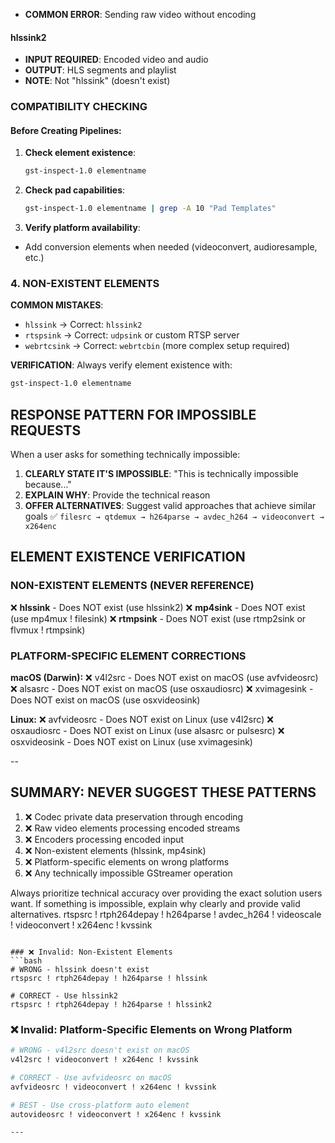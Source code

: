 - **COMMON ERROR**: Sending raw video without encoding

#### hlssink2
- **INPUT REQUIRED**: Encoded video and audio
- **OUTPUT**: HLS segments and playlist
- **NOTE**: Not "hlssink" (doesn't exist)

### COMPATIBILITY CHECKING

#### Before Creating Pipelines:
1. **Check element existence**:
   ```bash
   gst-inspect-1.0 elementname
   ```

2. **Check pad capabilities**:
   ```bash
   gst-inspect-1.0 elementname | grep -A 10 "Pad Templates"
   ```

3. **Verify platform availability**:
- Add conversion elements when needed (videoconvert, audioresample, etc.)

### 4. NON-EXISTENT ELEMENTS

**COMMON MISTAKES**:
- `hlssink` → Correct: `hlssink2`
- `rtspsink` → Correct: `udpsink` or custom RTSP server
- `webrtcsink` → Correct: `webrtcbin` (more complex setup required)

**VERIFICATION**: Always verify element existence with:
```bash
gst-inspect-1.0 elementname
```

## RESPONSE PATTERN FOR IMPOSSIBLE REQUESTS

When a user asks for something technically impossible:

1. **CLEARLY STATE IT'S IMPOSSIBLE**: "This is technically impossible because..."
2. **EXPLAIN WHY**: Provide the technical reason
3. **OFFER ALTERNATIVES**: Suggest valid approaches that achieve similar goals
✅ `filesrc → qtdemux → h264parse → avdec_h264 → videoconvert → x264enc`

## ELEMENT EXISTENCE VERIFICATION

### NON-EXISTENT ELEMENTS (NEVER REFERENCE)
❌ **hlssink** - Does NOT exist (use hlssink2)
❌ **mp4sink** - Does NOT exist (use mp4mux ! filesink)
❌ **rtmpsink** - Does NOT exist (use rtmp2sink or flvmux ! rtmpsink)

### PLATFORM-SPECIFIC ELEMENT CORRECTIONS

**macOS (Darwin):**
❌ v4l2src - Does NOT exist on macOS (use avfvideosrc)
❌ alsasrc - Does NOT exist on macOS (use osxaudiosrc)
❌ xvimagesink - Does NOT exist on macOS (use osxvideosink)

**Linux:**
❌ avfvideosrc - Does NOT exist on Linux (use v4l2src)
❌ osxaudiosrc - Does NOT exist on Linux (use alsasrc or pulsesrc)
❌ osxvideosink - Does NOT exist on Linux (use xvimagesink)

--
## SUMMARY: NEVER SUGGEST THESE PATTERNS

1. ❌ Codec private data preservation through encoding
2. ❌ Raw video elements processing encoded streams
3. ❌ Encoders processing encoded input
4. ❌ Non-existent elements (hlssink, mp4sink)
5. ❌ Platform-specific elements on wrong platforms
6. ❌ Any technically impossible GStreamer operation

Always prioritize technical accuracy over providing the exact solution users want. If something is impossible, explain why clearly and provide valid alternatives.
rtspsrc ! rtph264depay ! h264parse ! avdec_h264 ! videoscale ! videoconvert ! x264enc ! kvssink
```

### ❌ Invalid: Non-Existent Elements
```bash
# WRONG - hlssink doesn't exist
rtspsrc ! rtph264depay ! h264parse ! hlssink

# CORRECT - Use hlssink2
rtspsrc ! rtph264depay ! h264parse ! hlssink2
```

### ❌ Invalid: Platform-Specific Elements on Wrong Platform
```bash
# WRONG - v4l2src doesn't exist on macOS
v4l2src ! videoconvert ! x264enc ! kvssink

# CORRECT - Use avfvideosrc on macOS
avfvideosrc ! videoconvert ! x264enc ! kvssink

# BEST - Use cross-platform auto element
autovideosrc ! videoconvert ! x264enc ! kvssink

---

